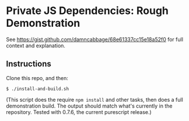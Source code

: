 # Private JS Dependencies: Rough Demonstration

See https://gist.github.com/damncabbage/68e61337cc15e18a52f0 for full context and explanation.

## Instructions

Clone this repo, and then:

```
$ ./install-and-build.sh
```

(This script does the require `npm install` and other tasks, then does a full demonstration build.
The output should match what's currently in the repository. Tested with 0.7.6, the current
purescript release.)
